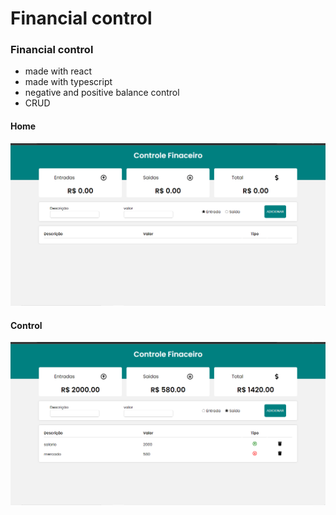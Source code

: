 # Financial control

### Financial control
- made with react
- made with typescript
- negative and positive balance control
- CRUD

#### Home
![preview img](/preview.png)

#### Control
![preview img](/preview-controle.png)
